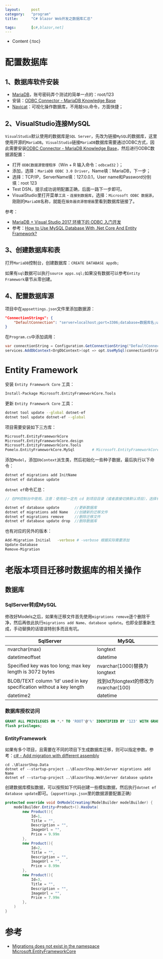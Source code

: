 ```yaml
---
layout:		post
category:	"program"
title:		"C# blazor Web开发之数据库汇总"

tags:		[c#,blazor,net]
---
```

- Content
{:toc}
# 配置数据库

## 1、数据库软件安装

- [MariaDB](https://mariadb.org/)，账号密码弄个测试的简单一点的：root/123
- 安装：[ODBC Connector - MariaDB Knowledge Base](https://mariadb.com/kb/en/mariadb-connector-odbc/)
- [Navicat](https://www.navicat.com/en/download/navicat-for-mysql)：可视化操作数据库，不用敲`SQL`命令，方面快捷；

## 2、VisualStudio连接MySQL

`VisualStudio`默认使用的数据库是`SQL Server`，先改为链接`MySQL`的数据库，这里使用开源的`MariaDB`。`VisualStudio`链接`MariaDB`数据库需要通过ODBC方式，因此需要安装[ODBC Connector - MariaDB Knowledge Base](https://mariadb.com/kb/en/mariadb-connector-odbc/)，然后进行ODBC数据源配置：

- 打开 `ODBC数据源管理程序`（Win + R 输入命令：`odbcad32` ）；
- 添加，选择：`MariaDB ODBC 3.0 Driver`，Name填：MariaDB，下一步；
- 选择：TCP/IP，ServerName填：127.0.0.1，User name和Password分别填：root 123
- Test DSN，提示成功说明配置正确，后面一路下一步即可。
- VisualStudio里打开菜单`工具` - `连接到数据库`，选择：`Microsoft ODBC 数据源`，刚刚的`MariaDB`名称，就能在`服务器资源管理器`里看到数据库链接了。

参考：

- [MariaDB + Visual Studio 2017 环境下的 ODBC 入门开发](https://www.cnblogs.com/joxon/p/mariadb-vs2017-odbc.html)
- 参考：[How to Use MySQL Database With .Net Core And Entity Framework?](https://www.geekinsta.com/mysql-with-net-core-and-entity-framework/)

## 3、创建数据库和表

打开`MariaDB`控制台，创建数据库：`CREATE DATABASE appdb;`

如果有`sql`数据可以执行`source apps.sql;`如果没有数据可以参考`Entity Framework`章节从零创建。



## 4、配置数据库源

项目中在`appsettings.json`文件里添加数据源：

```json
"ConnectionStrings": {
    "DefaultConnection": "server=localhost;port=3306;database=数据库名;user=用户名;password=密码"
}
```

在`Program.cs`中添加调用：

```c#
var connectionString = Configuration.GetConnectionString("DefaultConnection");
services.AddDbContext<OrgDbContext>(opt => opt.UseMySql(connectionString, ServerVersion.AutoDetect(connectionString)));
```



# Entity Framework

安装 `Entity Framework Core` 工具：

```bash
Install-Package Microsoft.EntityFrameworkCore.Tools
```

更新 `Entity Framework Core` 工具：

```bash
dotnet tool update --global dotnet-ef
dotnet tool update dotnet-ef --global
```

项目需要安装如下三方库：

```bash
Microsoft.EntityFrameworkCore
Microsoft.EntityFrameworkCore.design
Microsoft.EntityFrameworkCore.Tools
Pomelo.EntityFrameworkCore.MySql		# Microsoft.EntityFrameworkCore.SqlServer
```

添加`Model`，添加`DbContext`派生类，然后初始化一些种子数据，最后执行以下命令：

```bash
dotnet ef migrations add InitName
dotnet ef database update
```

`dotnet ef`命令汇总：

```c#
// 在PM控制台中使用。注意：使用前一定先 cd 到项目目录（或者直接切换默认项目），选择有 DbContext 实体类的项目。

dotnet ef database update  		//更新数据库
dotnet ef migrations add Name  	//创建新的迁移文件
dotnet ef migrations remove 	//删除迁移文件
dotnet ef database update drop 	//删除数据库
```

也有对应的另外的版本：

```bash
Add-Migration Initial   -verbose # -verbose 根据实际需要添加
Update-Database
Remove-Migration
```



# 老版本项目迁移时数据库的相关操作

## 数据库

### SqlServer转成MySQL

修改好Models之后，如果有迁移文件首先使用`migrations remove`逐个删除干净，然后再依此执行`migrations add Name`、`database update`。也即全部重新生成，手动替换的话错误特别多而且有坑。

| SqlServer                                                    | MySQL                                 |
| ------------------------------------------------------------ | ------------------------------------- |
| nvarchar(max)                                                | longtext                              |
| datetimeoffset                                               | datetime                              |
| Specified key was too long; max key length is 3072 bytes     | nvarchar(1000)替换为longtext          |
| BLOB/TEXT column 'Id' used in key specification without a key length | 找到Id为longtext的修改为nvarchar(100) |
| datetime2                                                    | datetime                              |



### 数据库授权访问

```sql
GRANT ALL PRIVILEGES ON *.* TO 'ROOT'@'%' IDENTIFIED BY '123' WITH GRANT OPTION;
flush privileges;
```



### EntityFramework

如果有多个项目，且需要在不同的项目下生成数据库迁移，则可以指定参数。参考：[c# - Add migration with different assembly](https://stackoverflow.com/questions/38705694/add-migration-with-different-assembly)

```
cd .\BlazorShop.Data
dotnet ef --startup-project ..\BlazorShop.Web\Server migrations add Name
dotnet ef --startup-project ..\BlazorShop.Web\Server database update
```



创建数据库模拟数据，可以按照如下代码创建一些模拟数据，然后执行`dotnet ef database update`即可。（`appsettings.json`里的数据源要配置正确）

```c#
protected override void OnModelCreating(ModelBuilder modelBuilder) {
    modelBuilder.Entity<Product>().HasData(
        new Product(){
            Id=1,
            Title = "",
            Description = "",
            ImageUrl = "",
            Price = 9.99m
        },
        new Product(){
            Id=2,
            Title = "",
            Description = "",
            ImageUrl = "",
            Price = 8.99m
        },
        new Product(){
            Id=3,
            Title = "",
            Description = "",
            ImageUrl = "",
            Price = 7.99m
        },
    )
}
```



# 参考

- [Migrations does not exist in the namespace Microsoft.EntityFrameworkCore](https://stackoverflow.com/questions/52191294/migrations-does-not-exist-in-the-namespace-microsoft-entityframeworkcore)
